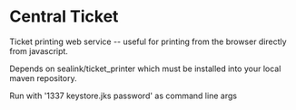 # Central Ticket

Ticket printing web service -- useful for printing from the browser
directly from javascript.

Depends on sealink/ticket_printer which must be installed into your
local maven repository.

Run with '1337 keystore.jks password' as command line args
